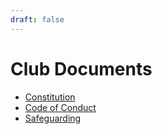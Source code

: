 ```yaml
---
draft: false
---
```


<p align="center">
<span class="icon major fal fa-paste accent4" style="text-align: center; margin: 0;" aria-hidden="true"></span>
</p>

# Club Documents

- [Constitution](/files/WCC-Constitution-Nov-2014.pdf)
- [Code of Conduct](/files/WCC-Code-of-Conduct.pdf)
- [Safeguarding](/fles/WCC-Safeguarding-2.pdf)
